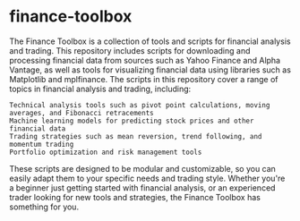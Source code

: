 # finance-toolbox
The Finance Toolbox is a collection of tools and scripts for financial analysis and trading. This repository includes scripts for downloading and processing financial data from sources such as Yahoo Finance and Alpha Vantage, as well as tools for visualizing financial data using libraries such as Matplotlib and mplfinance.
The scripts in this repository cover a range of topics in financial analysis and trading, including:

    Technical analysis tools such as pivot point calculations, moving averages, and Fibonacci retracements
    Machine learning models for predicting stock prices and other financial data
    Trading strategies such as mean reversion, trend following, and momentum trading
    Portfolio optimization and risk management tools
    
These scripts are designed to be modular and customizable, so you can easily adapt them to your specific needs and trading style. Whether you're a beginner just getting started with financial analysis, or an experienced trader looking for new tools and strategies, the Finance Toolbox has something for you.



